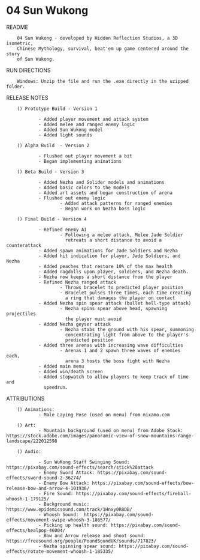 # 04 Sun Wukong

README

        04 Sun Wukong - developed by Hidden Reflection Studios, a 3D isometric, 
        Chinese Mythology, survival, beat'em up game centered around the story 
        of Sun Wukong.

RUN DIRECTIONS

        Windows: Unzip the file and run the .exe directly in the uzipped folder.

RELEASE NOTES

        () Prototype Build - Version 1

                - Added player movement and attack system
                - Added melee and ranged enemy logic
                - Added Sun Wukong model
                - Added light sounds

        () Alpha Build  - Version 2

                - Flushed out player movement a bit
                - Began implementing animations
        
        () Beta Build - Version 3

                - Added Nezha and Solider models and animations
                - Added basic colors to the models
                - Added art assets and began construction of arena
                - Flushed out enemy logic
                        - Added attack patterns for ranged enemies
                        - Began work on Nezha boss logic

        () Final Build - Version 4

                - Refined enemy AI
                        - Following a melee attack, Melee Jade Soldier 
                          retreats a short distance to avoid a counterattack
                - Added spawn animations for Jade Soldiers and Nezha
                - Added hit indication for player, Jade Soldiers, and Nezha
                - Added peaches that restore 10% of the max health
                - Added ragdolls upon player, soldiers, and Nezha death.
                - Nezha now keeps a short distance from the player
                - Refined Nezha ranged attack
                        - Throws bracelet to predicted player position
                        - Bracelet pulses three times, each time creating
                          a ring that damages the player on contact
                - Added Nezha spin spear attack (bullet hell-type attack)
                        - Nezha spins spear above head, spawning projectiles
                          the player must avoid
                - Added Nezha geyser attack
                        - Nezha stabs the ground with his spear, summoning
                          concentrating light from above to the player's
                          predicted position
                - Added three arenas with increasing wave difficulties
                        - Arenas 1 and 2 spawn three waves of enemies each,
                          arena 3 hosts the boss fight with Nezha
                - Added main menu
                - Added win/death screen
                - Added stopwatch to allow players to keep track of time and
                  speedrun.

ATTRIBUTIONS 

        () Animations:
                - Male Laying Pose (used on menu) from mixamo.com

        () Art:
                - Mountain background (used on menu) from Adobe Stock: https://stock.adobe.com/images/panoramic-view-of-snow-mountains-range-landscape/222012598
                
        () Audio:

                - Sun WuKong Staff Swinging Sound: https://pixabay.com/sound-effects/search/stick%20attack
                - Enemy Sword Attack: https://pixabay.com/sound-effects/sword-sound-2-36274/
                - Enemy Bow Attack: https://pixabay.com/sound-effects/bow-release-bow-and-arrow-4-101936/
                - Fire Sound: https://pixabay.com/sound-effects/fireball-whoosh-1-179125/
                - Background music: https://www.epidemicsound.com/track/1Hnxy0R8DB/
                - Whoosh Sound:  https://pixabay.com/sound-effects/movement-swipe-whoosh-3-186577/
                - Picking up health sound: https://pixabay.com/sound-effects/healpop-46004/
                - Bow and Arrow release and shoot sound: https://freesound.org/people/PoundSoundUK/sounds/717823/
                - Nezha spinning spear sound: https://pixabay.com/sound-effects/rotate-movement-whoosh-1-185335/
